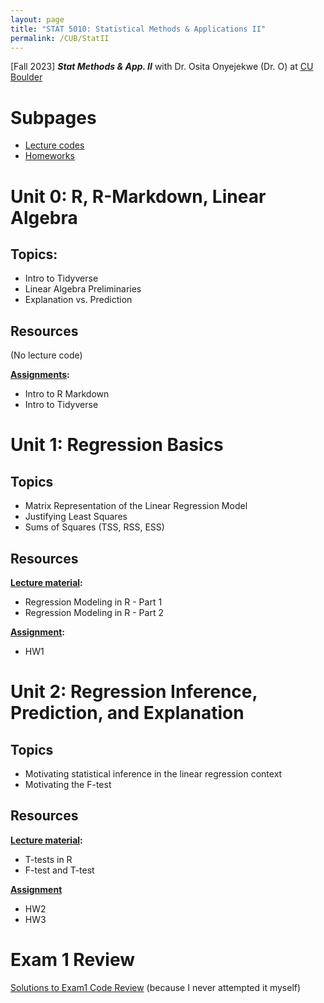 ```yaml
---
layout: page
title: "STAT 5010: Statistical Methods & Applications II"
permalink: /CUB/StatII
---
```


[Fall 2023] ***Stat Methods & App. II*** with Dr. Osita Onyejekwe (Dr. O) at [CU Boulder](../../CUB.md)

# Subpages

- [Lecture codes](class_code.md)
- [Homeworks](homeworks.md)

# Unit 0: R, R-Markdown, Linear Algebra
## Topics:

- Intro to Tidyverse
- Linear Algebra Preliminaries
- Explanation vs. Prediction

## Resources
(No lecture code)

**[Assignments](homeworks.md#unit-0-r-r-markdown-linear-algebra):**

- Intro to R Markdown
- Intro to Tidyverse

# Unit 1: Regression Basics
## Topics

- Matrix Representation of the Linear Regression Model
- Justifying Least Squares
- Sums of Squares (TSS, RSS, ESS)

## Resources
**[Lecture material](class_code.md#unit-1-regression-basics):**

- Regression Modeling in R - Part 1
- Regression Modeling in R - Part 2


**[Assignment](homeworks.md#unit-1-regression-basics):**

- HW1

# Unit 2: Regression Inference, Prediction, and Explanation
## Topics

- Motivating statistical inference in the linear regression context
- Motivating the F-test

## Resources
**[Lecture material](class_code.md#unit-2-regression-inference-prediction-and-explanation):**

- T-tests in R
- F-test and T-test

**[Assignment](homeworks.md#unit-2-regression-inference-prediction-and-explanation)**

- HW2
- HW3

# Exam 1 Review

[Solutions to Exam1 Code Review](Exam1Review/STAT5010_Exam1ReviewCoding-Solutions.html) (because I never attempted it myself)